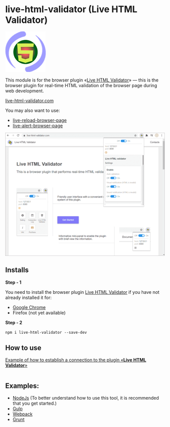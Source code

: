 # live-html-validator (Live HTML Validator)

![Live HTML Validator](https://raw.githubusercontent.com/Yuriy-Svetlov/live-html-validator/main/images/on_128x128_v1.png)

This module is for the browser plugin «[Live HTML Validator](https://live-html-validator.com)» — this is the browser plugin for real-time HTML validation of the browser page during web development.

[live-html-validator.com](https://live-html-validator.com/)

You may also want to use: 
* [live-reload-browser-page](https://live-reload-browser-page.com/)
* [live-alert-browser-page](https://live-alert-browser-page.com/)

![Live HTML Validator](https://raw.githubusercontent.com/Yuriy-Svetlov/live-html-validator/main/images/main.png)



## Installs

**Step - 1** 

You need to install the browser plugin [Live HTML Validator](https://live-html-validator.com/) if you have not already installed it for:
  * [Google Chrome](#)
  * Firefox (not yet available)
  
**Step - 2**
```shell
npm i live-html-validator --save-dev
```

##  How to use

[Example of how to establish a connection to the plugin «**Live HTML Validator**»](https://github.com/Yuriy-Svetlov/live-html-validator/tree/main/documentation/examples/%D1%81onnect_to_server)

```javascript

```

##  Examples:

* [NodeJs](https://github.com/Yuriy-Svetlov/live-html-validator/tree/main/documentation/examples/nodejs/1) (To better understand how to use this tool, it is recommended that you get started.)
* [Gulp](#)
* [Webpack](#)
* [Grunt](#)
